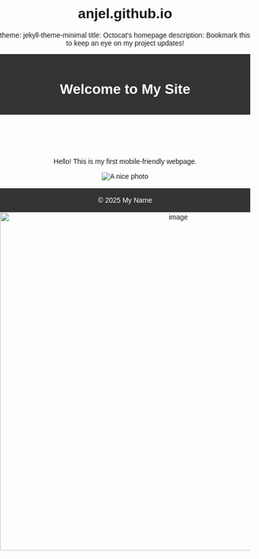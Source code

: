# anjel.github.io
theme: jekyll-theme-minimal
title: Octocat's homepage
description: Bookmark this to keep an eye on my project updates!
<!DOCTYPE html>
<html lang="en">
<head>
<meta charset="UTF-8">
<meta name="viewport" content="width=device-width, initial-scale=1.0">
<title>My Simple Website</title>
<style>
  body {
    font-family: Arial, sans-serif;
    margin: 0; padding: 0;
    text-align: center;
  }
  header, footer {
    background: #333;
    color: white;
    padding: 1rem;
  }
  main { padding: 1rem; }

  /* Responsive layout */
  img { max-width: 100%; height: auto; }
  @media (max-width: 600px) {
    main { font-size: 18px; }
  }
</style>
</head>
<body>
  <header><h1>Welcome to My Site</h1></header>
  <main>
    <p>Hello! This is my first mobile-friendly webpage.</p>
    <img src="your-photo.jpg" alt="A nice photo">
  </main>
  <footer>&copy; 2025 My Name</footer>
</body><img width="702" height="681" alt="image" src="https://github.com/user-attachments/assets/d9e9c2de-822e-415f-a231-953b0c2574dd" />

</html>
